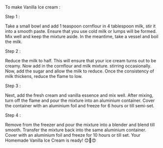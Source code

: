 
To make Vanilla Ice cream :

Step 1 :

Take a small bowl and add 1 teaspoon cornflour in 4 tablespoon milk, stir it into a smooth paste. Ensure that you use cold milk or lumps will be formed. Mix well and keep the mixture aside. In the meantime, take a vessel and boil the milk.

Step 2 :

Reduce the milk to half. This will ensure that your ice cream turns out to be creamy. Now add in the cornflour and milk mixture. stirring occasionally. Now, add the sugar and allow the milk to reduce. Once the consistency of milk thickens, reduce the flame to low.

Step 3 :

Next, add the fresh cream and vanilla essence and mix well. After mixing, turn off the flame and pour the mixture into an aluminium container. Cover the container with an aluminium foil and freeze for 6 hours or till semi-set.

Step 4 :

Remove from the freezer and pour the mixture into a blender and blend till smooth. Transfer the mixture back into the same aluminium container. Cover with an aluminium foil and freeze for 10 hours or till set. Your Homemade Vanilla Ice Cream is ready!  😊🤩😍
